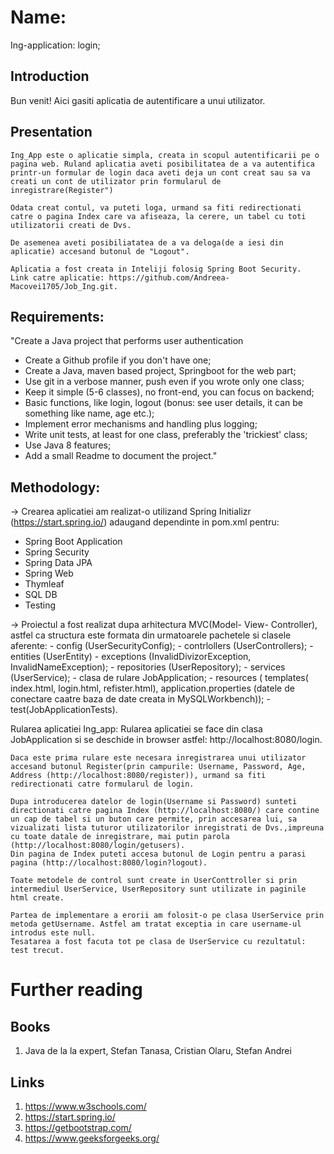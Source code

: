 # Name:
Ing-application: login;
## Introduction
Bun venit!
Aici gasiti aplicatia de autentificare a unui utilizator.

## Presentation
    Ing_App este o aplicatie simpla, creata in scopul autentificarii pe o pagina web. Ruland aplicatia aveti posibilitatea de a va autentifica printr-un formular de login daca aveti deja un cont creat sau sa va creati un cont de utilizator prin formularul de inregistrare(Register")

    Odata creat contul, va puteti loga, urmand sa fiti redirectionati catre o pagina Index care va afiseaza, la cerere, un tabel cu toti utilizatorii creati de Dvs. 
    
    De asemenea aveti posibiliatatea de a va deloga(de a iesi din aplicatie) accesand butonul de "Logout".

    Aplicatia a fost creata in Inteliji folosig Spring Boot Security.
    Link catre aplicatie: https://github.com/Andreea-Macovei1705/Job_Ing.git.

## Requirements:
"Create a Java project that performs user authentication

- Create a Github profile if you don't have one;
- Create a Java, maven based project, Springboot for the web part;
- Use git in a verbose manner, push even if you wrote only one class;
- Keep it simple (5-6 classes), no front-end, you can focus on backend;
- Basic functions, like login, logout (bonus: see user details, it can be something like name, age etc.);
- Implement error mechanisms and handling plus logging;
- Write unit tests, at least for one class, preferably the 'trickiest' class;
- Use Java 8 features;
- Add a small Readme to document the project."

## Methodology:
-> Crearea aplicatiei am realizat-o utilizand Spring Initializr (https://start.spring.io/) adaugand dependinte in pom.xml pentru: 
* Spring Boot Application
* Spring Security
* Spring Data JPA
* Spring Web
* Thymleaf
* SQL DB
* Testing

-> Proiectul a fost realizat dupa arhitectura MVC(Model- View- Controller), astfel ca structura este formata din urmatoarele pachetele si clasele aferente:
    - config (UserSecurityConfig);
    - contrlollers (UserControllers);
    - entities (UserEntity)
    - exceptions (InvalidDivizorException, InvalidNameException);
    - repositories (UserRepository);
    - services (UserService);
    - clasa de rulare JobApplication;
    - resources ( templates( index.html, login.html, refister.html), application.properties (datele de conectare caatre baza de date creata in MySQLWorkbench));
    - test(JobApplicationTests).

 Rularea aplicatiei Ing_app:
    Rularea aplicatiei se face din clasa JobApplication si se deschide in browser astfel: http://localhost:8080/login. 

    Daca este prima rulare este necesara inregistrarea unui utilizator accesand butonul Register(prin campurile: Username, Password, Age, Address (http://localhost:8080/register)), urmand sa fiti redirectionati catre formularul de login.

    Dupa introducerea datelor de login(Username si Password) sunteti directionati catre pagina Index (http://localhost:8080/) care contine un cap de tabel si un buton care permite, prin accesarea lui, sa vizualizati lista tuturor utilizatorilor inregistrati de Dvs.,impreuna cu toate datale de inregistrare, mai putin parola (http://localhost:8080/login/getusers).
    Din pagina de Index puteti accesa butonul de Login pentru a parasi pagina (http://localhost:8080/login?logout).

    Toate metodele de control sunt create in UserConttroller si prin intermediul UserService, UserRepository sunt utilizate in paginile html create.

    Partea de implementare a erorii am folosit-o pe clasa UserService prin metoda getUsername. Astfel am tratat exceptia in care username-ul introdus este null.
    Tesatarea a fost facuta tot pe clasa de UserService cu rezultatul: test trecut. 

# Further reading

## Books
1. Java de la  la expert, Stefan Tanasa, Cristian Olaru, Stefan Andrei

## Links
1. https://www.w3schools.com/
2. https://start.spring.io/
3. https://getbootstrap.com/
4. https://www.geeksforgeeks.org/


